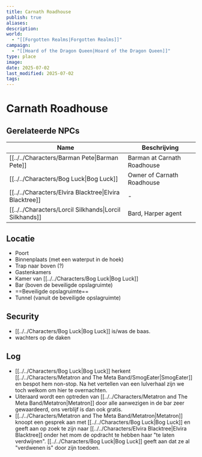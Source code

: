 ```yaml
---
title: Carnath Roadhouse
publish: true
aliases: 
description: 
world:
  - "[[Forgotten Realms|Forgotten Realms]]"
campaign:
  - "[[Hoard of the Dragon Queen|Hoard of the Dragon Queen]]"
type: place
image: 
date: 2025-07-02
last_modified: 2025-07-02
tags: 
---
```

# Carnath Roadhouse

## Gerelateerde NPCs
| Name                                                         | Beschrijving                |
| ------------------------------------------------------------ | --------------------------- |
| [[../../Characters/Barman Pete\|Barman Pete]]           | Barman at Carnath Roadhouse |
| [[../../Characters/Bog Luck\|Bog Luck]]                 | Owner of Carnath Roadhouse  |
| [[../../Characters/Elvira Blacktree\|Elvira Blacktree]] | \-                          |
| [[../../Characters/Lorcil Silkhands\|Lorcil Silkhands]] | Bard, Harper agent          |

## Locatie
- Poort
- Binnenplaats (met een waterput in de hoek)
- Trap naar boven (?)
- Gastenkamers
- Kamer van [[../../Characters/Bog Luck|Bog Luck]]
- Bar (boven de beveiligde opslagruimte)
- ==Beveiligde opslagruimte==
- Tunnel (vanuit de beveiligde opslagruimte)

## Security
- [[../../Characters/Bog Luck|Bog Luck]] is/was de baas.
- wachters op de daken

## Log 
- [[../../Characters/Bog Luck|Bog Luck]] herkent [[../../Characters/Metatron and The Meta Band/SmogEater|SmogEater]] en bespot hem non-stop. Na het vertellen van een lulverhaal zijn we toch welkom om hier te overnachten.
- Uiteraard wordt een optreden van [[../../Characters/Metatron and The Meta Band/Metatron|Metatron]] door alle aanwezigen in de bar zeer gewaardeerd, ons verblijf is dan ook gratis.
- [[../../Characters/Metatron and The Meta Band/Metatron|Metatron]] knoopt een gesprek aan met [[../../Characters/Bog Luck|Bog Luck]] en geeft aan op zoek te zijn naar [[../../Characters/Elvira Blacktree|Elvira Blacktree]] onder het mom de opdracht te hebben haar "te laten verdwijnen". [[../../Characters/Bog Luck|Bog Luck]] geeft aan dat ze al "verdwenen is" door zijn toedoen.  